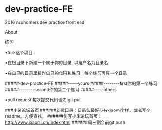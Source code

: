 # dev-practice-FE
2016 ncuhomers dev practice front end

About

练习

•fork这个项目


•在根目录下新建一个属于你的目录, 以用户名为目录名


•在自己的目录里操作自己的代码和练习，每个练习再算一个目录


#####-dev-practice-FE
#####-----yours
#####--------first你的第一个练习
#####--------second你的第二个练习
#####-----others

•pull request
每次提交代码请先 git pull

###小米论坛首页
######新建目录：目录名最好带有xiaomi字样，或者写个readme。方便查找。
######仿写小米论坛首页：http://www.xiaomi.cn/index.html
######周三例会前git push




